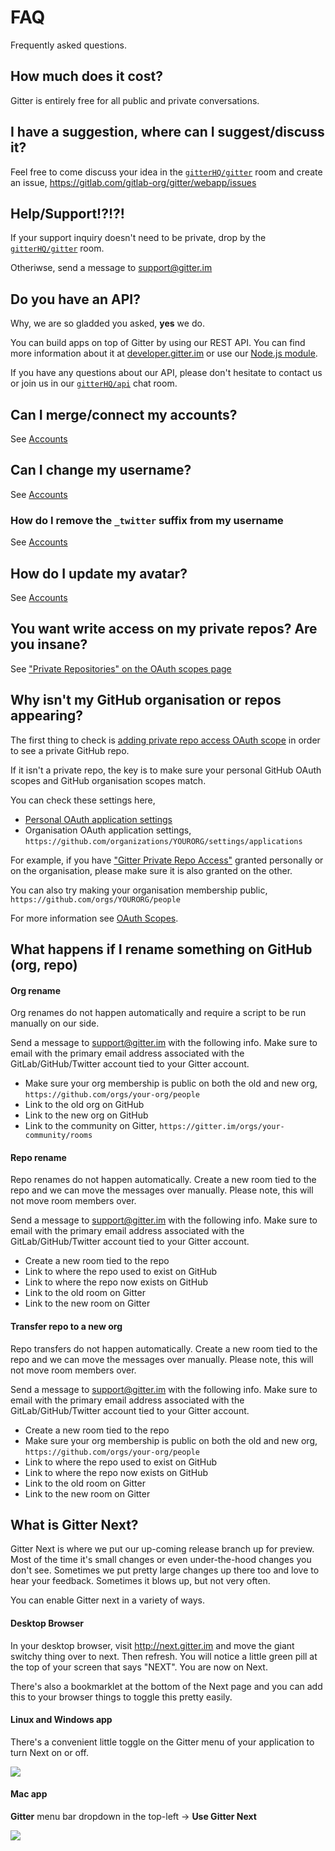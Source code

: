 # FAQ

Frequently asked questions.

## How much does it cost?

Gitter is entirely free for all public and private conversations.

## I have a suggestion, where can I suggest/discuss it?

Feel free to come discuss your idea in the [`gitterHQ/gitter`](https://gitter.im/gitterHQ/gitter) room and create an issue, https://gitlab.com/gitlab-org/gitter/webapp/issues


## Help/Support!?!?!

If your support inquiry doesn't need to be private, drop by the [`gitterHQ/gitter`](https://gitter.im/gitterHQ/gitter) room.

Otheriwse, send a message to support@gitter.im


## Do you have an API?

Why, we are so gladded you asked, **yes** we do.

You can build apps on top of Gitter by using our REST API. You can find more information about it at [developer.gitter.im](https://developer.gitter.im/) or use our [Node.js module](https://www.npmjs.org/package/node-gitter).

If you have any questions about our API, please don't hesitate to contact us or join us in our [`gitterHQ/api`](https://gitter.im/gitterHQ/api) chat room.


## Can I merge/connect my accounts?

See [Accounts](./accounts.md#can-i-mergeconnect-my-accounts)


## Can I change my username?

See [Accounts](./accounts.md#can-i-change-my-username)


### How do I remove the  `_twitter` suffix from my username

See [Accounts](./accounts.md#how-do-i-remove-the-twitter-suffix-from-my-username)


## How do I update my avatar?

See [Accounts](./accounts.md#how-do-i-update-my-avatar)


## You want write access on my private repos? Are you insane?

See ["Private Repositories" on the OAuth scopes page](./oauth-scopes.md#private-repositories)


## Why isn't my GitHub organisation or repos appearing?

The first thing to check is [adding private repo access OAuth scope](./oauth-scopes.md#private-repositories) in order to see a private GitHub repo.

If it isn't a private repo, the key is to make sure your personal GitHub OAuth scopes and GitHub organisation scopes match.

You can check these settings here,

 - [Personal OAuth application settings](https://github.com/settings/applications)
 - Organisation OAuth application settings, `https://github.com/organizations/YOURORG/settings/applications`

For example, if you have ["Gitter Private Repo Access"](./oauth-scopes.md#private-repositories)
granted personally or on the organisation, please make sure it is also granted on the other.

You can also try making your organisation membership public, `https://github.com/orgs/YOURORG/people`

For more information see [OAuth Scopes](./oauth-scopes.md).


## What happens if I rename something on GitHub (org, repo)

#### Org rename

Org renames do not happen automatically and require a script to be run manually on our side.

Send a message to support@gitter.im with the following info. Make sure to email with the primary email address associated with the GitLab/GitHub/Twitter account tied to your Gitter account.

 - Make sure your org membership is public on both the old and new org, `https://github.com/orgs/your-org/people`
 - Link to the old org on GitHub
 - Link to the new org on GitHub
 - Link to the community on Gitter, `https://gitter.im/orgs/your-community/rooms`

#### Repo rename

Repo renames do not happen automatically. Create a new room tied to the repo and we can move the messages over manually. Please note, this will not move room members over.

Send a message to support@gitter.im with the following info. Make sure to email with the primary email address associated with the GitLab/GitHub/Twitter account tied to your Gitter account.

 - Create a new room tied to the repo
 - Link to where the repo used to exist on GitHub
 - Link to where the repo now exists on GitHub
 - Link to the old room on Gitter
 - Link to the new room on Gitter

#### Transfer repo to a new org

Repo transfers do not happen automatically. Create a new room tied to the repo and we can move the messages over manually. Please note, this will not move room members over.

Send a message to support@gitter.im with the following info. Make sure to email with the primary email address associated with the GitLab/GitHub/Twitter account tied to your Gitter account.

 - Create a new room tied to the repo
 - Make sure your org membership is public on both the old and new org, `https://github.com/orgs/your-org/people`
 - Link to where the repo used to exist on GitHub
 - Link to where the repo now exists on GitHub
 - Link to the old room on Gitter
 - Link to the new room on Gitter


## What is Gitter Next?

Gitter Next is where we put our up-coming release branch up for preview. Most of the time it's small changes or even under-the-hood changes you don't see. Sometimes we put pretty large changes up there too and love to hear your feedback.
Sometimes it blows up, but not very often.

You can enable Gitter next in a variety of ways.

#### Desktop Browser

In your desktop browser, visit http://next.gitter.im and move the giant switchy thing over to next. Then refresh. You will notice a little green pill at the top of your screen that says "NEXT". You are now on Next.

There's also a bookmarklet at the bottom of the Next page and you can add this to your browser things to toggle this pretty easily.

#### Linux and Windows app

There's a convenient little toggle on the Gitter menu of your application to turn Next on or off.

![](https://i.imgur.com/QZJm2MM.png)

#### Mac app

**Gitter** menu bar dropdown in the top-left -> **Use Gitter Next**

![](https://i.imgur.com/YXtPn4N.png)
